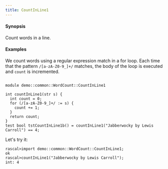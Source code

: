 ```yaml
---
title: CountInLine1
---
```


#### Synopsis

Count words in a line.

#### Examples

We count words using a regular expression match in a for loop.
Each time that the pattern `/[a-zA-Z0-9_]+/` matches, the body of the loop is executed
and `count` is incremented.

```rascal 

module demo::common::WordCount::CountInLine1

int countInLine1(str s) {
  int count = 0;
  for (/[a-zA-Z0-9_]+/ := s) {
    count += 1;
  }
  return count;
}
test bool tstCountInLine1b() = countInLine1("Jabberwocky by Lewis Carroll") == 4;

```

Let's try it:

```rascal-shell 
rascal>import demo::common::WordCount::CountInLine1;
ok
rascal>countInLine1("Jabberwocky by Lewis Carroll");
int: 4
```

